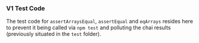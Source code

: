 ### V1 Test Code

The test code for `assertArraysEqual`, `assertEqual` and `eqArrays` resides here to prevent it being called via `npm test` and polluting the chai results (previously situated in the `test` folder).